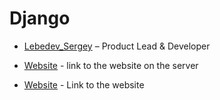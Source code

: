 # Django

* [Lebedev_Sergey](https://github.com/LebedevSergeyV) – Product Lead & Developer

* [Website](https://garage.xiver.ru) - link to the website on the server
* [Website](https://astonishing-pixie-c2446d.netlify.app/advertisements/templates/index.html) - Link to the website
